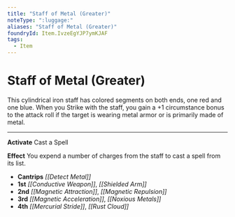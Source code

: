 ```yaml
---
title: "Staff of Metal (Greater)"
noteType: ":luggage:"
aliases: "Staff of Metal (Greater)"
foundryId: Item.IvzeEgYJP7ymKJAF
tags:
  - Item
---
```


# Staff of Metal (Greater)

This cylindrical iron staff has colored segments on both ends, one red and one blue. When you Strike with the staff, you gain a +1 circumstance bonus to the attack roll if the target is wearing metal armor or is primarily made of metal.

* * *

**Activate** Cast a Spell

**Effect** You expend a number of charges from the staff to cast a spell from its list.

*   **Cantrips** _[[Detect Metal]]_
*   **1st** _[[Conductive Weapon]]_, _[[Shielded Arm]]_
*   **2nd** _[[Magnetic Attraction]]_, _[[Magnetic Repulsion]]_
*   **3rd** _[[Magnetic Acceleration]]_, _[[Noxious Metals]]_
*   **4th** _[[Mercurial Stride]]_, _[[Rust Cloud]]_
